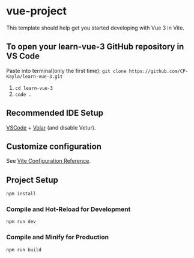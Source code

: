 # vue-project

This template should help get you started developing with Vue 3 in Vite.

## To open your learn-vue-3 GitHub repository in VS Code

Paste into terminal(only the first time): ``` git clone https://github.com/CP-Kayla/learn-vue-3.git ```

1. ``` cd learn-vue-3 ```
2. ``` code . ```



## Recommended IDE Setup

[VSCode](https://code.visualstudio.com/) + [Volar](https://marketplace.visualstudio.com/items?itemName=Vue.volar) (and disable Vetur).

## Customize configuration

See [Vite Configuration Reference](https://vite.dev/config/).

## Project Setup

```sh
npm install
```

### Compile and Hot-Reload for Development

```sh
npm run dev
```

### Compile and Minify for Production

```sh
npm run build
```
